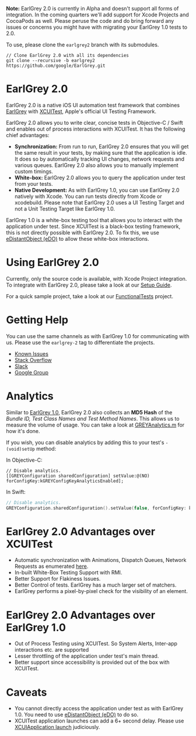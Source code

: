 **Note:** EarlGrey 2.0 is currently in Alpha and doesn't support all forms of integration. In the
coming quarters we'll add support for Xcode Projects and CocoaPods as well. Please peruse the code
and do bring forward any issues or concerns you might have with migrating your EarlGrey 1.0 tests
to 2.0.

To use, please clone the `earlgrey2`  branch with its submodules.

    // Clone EarlGrey 2.0 with all its dependencies
    git clone --recursive -b earlgrey2 https://github.com/google/EarlGrey.git

# EarlGrey 2.0

EarlGrey 2.0 is a native iOS UI automation test framework that combines
[EarlGrey](https://github.com/google/EarlGrey) with [XCUITest](https://developer.apple.com/library/archive/documentation/DeveloperTools/Conceptual/testing_with_xcode/chapters/09-ui_testing.html), Apple's official
UI Testing Framework.

EarlGrey 2.0 allows you to write clear, concise tests in Objective-C / Swift and
enables out of process interactions with XCUITest. It has the following
chief advantages:

* **Synchronization:** From run to run, EarlGrey 2.0 ensures that you will get the same result
  in your tests, by making sure that the application is idle. It does so by automatically
  tracking UI changes, network requests and various queues. EarlGrey 2.0 also allows
  you to manually implement custom timings.
* **White-box:** EarlGrey 2.0 allows you to query the application under test from your tests.
* **Native Development:** As with EarlGrey 1.0, you can use EarlGrey 2.0 natively with Xcode.
  You can run tests directly from Xcode or xcodebuild. Please note that EarlGrey 2.0 uses a UI
  Testing Target and not a Unit Testing Target like EarlGrey 1.0.

EarlGrey 1.0 is a white-box testing tool that allows you to interact with the application under test.
Since XCUITest is a black-box testing framework, this is not directly possible with EarlGrey 2.0.
To fix this, we use [eDistantObject
(eDO)](https://github.com/google/eDistantObject)
to allow these white-box interactions.

# Using EarlGrey 2.0

Currently, only the source code is available, with Xcode Project integration. To integrate with
EarlGrey 2.0, please take a look at our [Setup Guide](docs/setup.md).

For a quick sample project, take a look at our
[FunctionalTests](Tests/FunctionalTests/FunctionalTests.xcodeproj)
project.

# Getting Help

You can use the same channels as with EarlGrey 1.0 for communicating with us. Please use the
`earlgrey-2` tag to differentiate the projects.

*   [Known Issues](https://github.com/google/EarlGrey/issues)
*   [Stack Overflow](http://stackoverflow.com/questions/tagged/earlgrey2)
*   [Slack](https://googleoss.slack.com/messages/earlgrey)
*   [Google Group](https://groups.google.com/forum/#!forum/earlgrey-discuss)

# Analytics

Similar to [EarlGrey 1.0](https://github.com/google/EarlGrey#analytics),
EarlGrey 2.0 also collects an **MD5 Hash** of the *Bundle ID, Test Class Names
and Test Method Names*. This allows us to measure the volume of usage. You can
take a look at
[GREYAnalytics.m](TestLib/Analytics/GREYAnalytics.m)
for how it's done.

If you wish, you can disable analytics by adding this to your test's
`-(void)setUp` method:

In Objective-C:

```objc
// Disable analytics.
[[GREYConfiguration sharedConfiguration] setValue:@(NO) forConfigKey:kGREYConfigKeyAnalyticsEnabled];
```

In Swift:

```swift
// Disable analytics.
GREYConfiguration.sharedConfiguration().setValue(false, forConfigKey: kGREYConfigKeyAnalyticsEnabled)
```

# EarlGrey 2.0 Advantages over XCUITest

*   Automatic synchronization with Animations, Dispatch Queues, Network Requests as enumerated [here](https://github.com/google/EarlGrey/blob/master/docs/features.md#synchronization).
*   In-built White-Box Testing Support with RMI.
*   Better Support for Flakiness Issues.
*   Better Control of tests. EarlGrey has a much larger set of matchers.
*   EarlGrey performs a pixel-by-pixel check for the visibility of an element.

# EarlGrey 2.0 Advantages over EarlGrey 1.0

*   Out of Process Testing using XCUITest. So System Alerts, Inter-app
    interactions etc. are supported
*   Lesser throttling of the application under test's main thread.
*   Better support since accessibility is provided out of the box with XCUITest.

# Caveats

*   You cannot directly access the application under test as with EarlGrey 1.0.
    You need to use [eDistantObject (eDO)](https://github.com/google/eDistantObject)
    to do so.
*   XCUITest application launches can add a 6+ second delay. Please use
    [XCUIApplication
    launch](https://developer.apple.com/documentation/xctest/xcuiapplication/1500467-launch?language=objc)
    judiciously.
